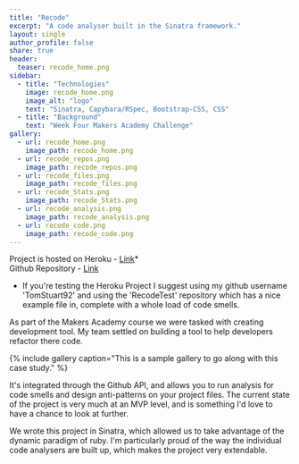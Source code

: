 ```yaml
---
title: "Recode"
excerpt: "A code analyser built in the Sinatra framework."
layout: single
author_profile: false
share: true
header:
  teaser: recode_home.png
sidebar:
  - title: "Technologies"
    image: recode_home.png
    image_alt: "logo"
    text: "Sinatra, Capybara/RSpec, Bootstrap-CSS, CSS"
  - title: "Background"
    text: "Week Four Makers Academy Challenge"
gallery:
  - url: recode_home.png
    image_path: recode_home.png
  - url: recode_repos.png
    image_path: recode_repos.png
  - url: recode_files.png
    image_path: recode_files.png
  - url: recode_Stats.png
    image_path: recode_Stats.png
  - url: recode_analysis.png
    image_path: recode_analysis.png
  - url: recode_code.png
    image_path: recode_code.png
---
```


Project is hosted on Heroku - [Link](https://recode-app.herokuapp.com/)*        
Github Repository - [Link](https://github.com/TomStuart92/recode)

* If you're testing the Heroku Project I suggest using my github username 'TomStuart92' and using the 'RecodeTest' repository which has a nice example file in, complete with a whole load of code smells.  

As part of the Makers Academy course we were tasked with creating development tool. My team settled on building a tool to help developers refactor there code.

{% include gallery caption="This is a sample gallery to go along with this case study." %}

It's integrated through the Github API, and allows you to run analysis for code smells and design anti-patterns on your project files. The current state of the project is very much at an MVP level, and is something I'd love to have a chance to look at further.

We wrote this project in Sinatra, which allowed us to take advantage of the dynamic paradigm of ruby. I'm particularly proud of the way the individual code analysers are built up, which makes the project very extendable.
